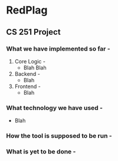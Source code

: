 # RedPlag
## CS 251 Project

### What we have implemented so far -  

1. Core Logic -  
	+ Blah Blah
2. Backend -  
	+ Blah
3. Frontend - 
	+ Blah


### What technology we have used -  

+ Blah

### How the tool is supposed to be run -  

### What is yet to be done -  